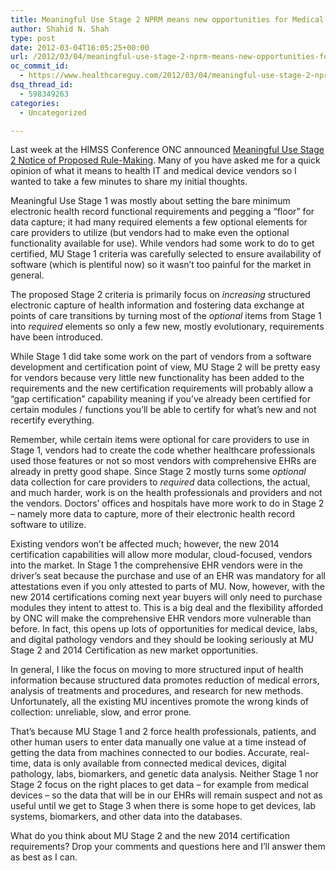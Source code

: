 ```yaml
---
title: Meaningful Use Stage 2 NPRM means new opportunities for Medical Device and non-traditional Health IT Vendors
author: Shahid N. Shah
type: post
date: 2012-03-04T16:05:25+00:00
url: /2012/03/04/meaningful-use-stage-2-nprm-means-new-opportunities-for-medical-device-and-non-traditional-health-it-vendors/
oc_commit_id:
  - https://www.healthcareguy.com/2012/03/04/meaningful-use-stage-2-nprm-means-new-opportunities-for-medical-device-and-non-traditional-health-it-vendors/1478770786
dsq_thread_id:
  - 598349263
categories:
  - Uncategorized

---
```

Last week at the HIMSS Conference ONC announced [Meaningful Use Stage 2 Notice of Proposed Rule-Making][1]. Many of you have asked me for a quick opinion of what it means to health IT and medical device vendors so I wanted to take a few minutes to share my initial thoughts.

Meaningful Use Stage 1 was mostly about setting the bare minimum electronic health record functional requirements and pegging a “floor” for data capture; it had many required elements a few optional elements for care providers to utilize (but vendors had to make even the optional functionality available for use). While vendors had some work to do to get certified, MU Stage 1 criteria was carefully selected to ensure availability of software (which is plentiful now) so it wasn’t too painful for the market in general. 

The proposed Stage 2 criteria is primarily focus on _increasing_ structured electronic capture of health information and fostering data exchange at points of care transitions by turning most of the _optional_ items from Stage 1 into _required_ elements so only a few new, mostly evolutionary, requirements have been introduced.

While Stage 1 did take some work on the part of vendors from a software development and certification point of view, MU Stage 2 will be pretty easy for vendors because very little new functionality has been added to the requirements and the new certification requirements will probably allow a “gap certification” capability meaning if you’ve already been certified for certain modules / functions you’ll be able to certify for what’s new and not recertify everything. 

Remember, while certain items were optional for care providers to use in Stage 1, vendors had to create the code whether healthcare professionals used those features or not so most vendors with comprehensive EHRs are already in pretty good shape. Since Stage 2 mostly turns some _optional_ data collection for care providers to _required_ data collections, the actual, and much harder, work is on the health professionals and providers and not the vendors. Doctors’ offices and hospitals have more work to do in Stage 2 – namely more data to capture, more of their electronic health record software to utilize. 

Existing vendors won’t be affected much; however, the new 2014 certification capabilities will allow more modular, cloud-focused, vendors into the market. In Stage 1 the comprehensive EHR vendors were in the driver’s seat because the purchase and use of an EHR was mandatory for all attestations even if you only attested to parts of MU. Now, however, with the new 2014 certifications coming next year buyers will only need to purchase modules they intent to attest to. This is a big deal and the flexibility afforded by ONC will make the comprehensive EHR vendors more vulnerable than before. In fact, this opens up lots of opportunities for medical device, labs, and digital pathology vendors and they should be looking seriously at MU Stage 2 and 2014 Certification as new market opportunities.

In general, I like the focus on moving to more structured input of health information because structured data promotes reduction of medical errors, analysis of treatments and procedures, and research for new methods. Unfortunately, all the existing MU incentives promote the wrong kinds of collection: unreliable, slow, and error prone. 

That’s because MU Stage 1 and 2 force health professionals, patients, and other human users to enter data manually one value at a time instead of getting the data from machines connected to our bodies. Accurate, real-time, data is only available from connected medical devices, digital pathology, labs, biomarkers, and genetic data analysis. Neither Stage 1 nor Stage 2 focus on the right places to get data – for example from medical devices – so the data that will be in our EHRs will remain suspect and not as useful until we get to Stage 3 when there is some hope to get devices, lab systems, biomarkers, and other data into the databases.

What do you think about MU Stage 2 and the new 2014 certification requirements? Drop your comments and questions here and I’ll answer them as best as I can.

 [1]: http://www.healthit.gov/providers-professionals/meaningful-use-stage-2